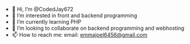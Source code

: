 - 👋 Hi, I’m @CodedJay672
- 👀 I’m interested in front and backend programming
- 🌱 I’m currently learning PHP 
- 💞️ I’m looking to collaborate on backend programming and webhosting
- 📫 How to reach me: email: emmajoel6456@gmail.com

<!---
CodedJay672/CodedJay672 is a ✨ special ✨ repository because its `README.md` (this file) appears on your GitHub profile.
You can click the Preview link to take a look at your changes.
--->

